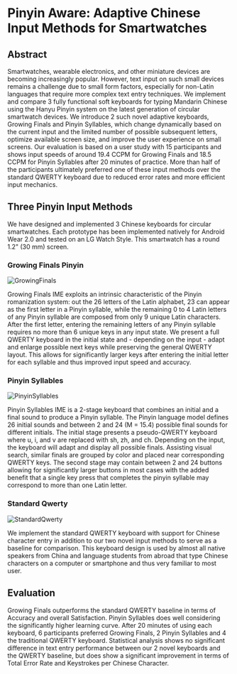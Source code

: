 # Pinyin Aware: Adaptive Chinese Input Methods for Smartwatches


## Abstract

Smartwatches, wearable electronics, and other miniature devices are becoming increasingly popular. However, text input on such small devices remains a challenge due to small form factors, especially for non-Latin languages that require more complex text entry techniques. We implement and compare 3 fully functional soft keyboards for typing Mandarin Chinese using the Hanyu Pinyin system on the latest generation of circular smartwatch devices. We introduce 2 such novel adaptive keyboards, Growing Finals and Pinyin Syllables, which change dynamically based on the current input and the limited number of possible subsequent letters, optimize available screen size, and improve the user experience on small screens.
Our evaluation is based on a user study with 15 participants and shows input speeds of around 19.4 CCPM for Growing Finals and 18.5 CCPM for Pinyin Syllables after 20 minutes of practice. More than half of the participants ultimately preferred one of these input methods over the standard QWERTY keyboard due to reduced error rates and more efficient input mechanics.


## Three Pinyin Input Methods

We have designed and implemented 3 Chinese keyboards for circular smartwatches. Each prototype has been implemented natively for Android Wear 2.0 and tested on an LG Watch Style. This smartwatch has a round 1.2" (30 mm) screen.


### Growing Finals Pinyin
![GrowingFinals](https://raw.githubusercontent.com/rednoah/dual-swipe-pinyin/master/screenshots/GrowingFinals.gif "GrowingFinals")

Growing Finals IME exploits an intrinsic characteristic of the Pinyin romanization system: out the 26 letters of the Latin alphabet, 23 can appear as the first letter in a Pinyin syllable, while the remaining 0 to 4 Latin letters of any Pinyin syllable are composed from only 9 unique Latin characters. After the first letter, entering the remaining letters of any Pinyin syllable requires no more than 6 unique keys in any input state. We present a full QWERTY keyboard in the initial state and - depending on the input - adapt and enlarge possible next keys while preserving the general QWERTY layout. This allows for significantly larger keys after entering the initial letter for each syllable and thus improved input speed and accuracy.



### Pinyin Syllables
![PinyinSyllables](https://raw.githubusercontent.com/rednoah/dual-swipe-pinyin/master/screenshots/PinyinSyllables.gif "PinyinSyllables")

Pinyin Syllables IME is a 2-stage keyboard that combines an initial and a final sound to produce a Pinyin syllable. The Pinyin language model defines 26 initial sounds and between 2 and 24 (M = 15.4) possible final sounds for different initials. The initial stage presents a pseudo-QWERTY keyboard where u, i, and v are replaced with sh, zh, and ch. Depending on the input, the keyboard will adapt and display all possible finals. Assisting visual search, similar finals are grouped by color and placed near corresponding QWERTY keys. The second stage may contain between 2 and 24 buttons allowing for significantly larger buttons in most cases with the added benefit that a single key press that completes the pinyin syllable may correspond to more than one Latin letter.



### Standard Qwerty
![StandardQwerty](https://raw.githubusercontent.com/rednoah/dual-swipe-pinyin/master/screenshots/StandardQwerty.gif "StandardQwerty")

We implement the standard QWERTY keyboard with support for Chinese character entry in addition to our two novel input methods to serve as a baseline for comparison. This keyboard design is used by almost all native speakers from China and language students from abroad that type Chinese characters on a computer or smartphone and thus very familiar to most user.


## Evaluation

Growing Finals outperforms the standard QWERTY baseline in terms of Accuracy and overall Satisfaction. Pinyin Syllables does well considering the significantly higher learning curve. After 20 minutes of using each keyboard, 6 participants preferred Growing Finals, 2 Pinyin Syllables and 4 the traditional QWERTY keyboard. Statistical analysis shows no significant difference in text entry performance between our 2 novel keyboards and the QWERTY baseline, but does show a significant improvement in terms of Total Error Rate and Keystrokes per Chinese Character.
